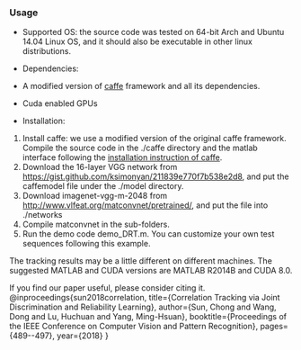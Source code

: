 ### Usage

* Supported OS: the source code was tested on 64-bit Arch and Ubuntu 14.04 Linux OS, and it should also be executable in other linux distributions.

* Dependencies: 
 * A modified version of [caffe](http://caffe.berkeleyvision.org/) framework and all its dependencies. 
 * Cuda enabled GPUs

* Installation: 
 1. Install caffe: we use a modified version of the original caffe framework. Compile the source code in the ./caffe directory and the matlab interface following the [installation instruction of caffe](http://caffe.berkeleyvision.org/installation.html).
 2. Download the 16-layer VGG network from https://gist.github.com/ksimonyan/211839e770f7b538e2d8, and put the caffemodel file under the ./model directory.
 3. Download imagenet-vgg-m-2048 from http://www.vlfeat.org/matconvnet/pretrained/, and put the file into ./networks
 4. Compile matconvnet in the sub-folders.
 5. Run the demo code demo_DRT.m. You can customize your own test sequences following this example.

The tracking results may be a little different on different machines. The suggested MATLAB and CUDA versions are MATLAB R2014B and CUDA 8.0. 

If you find our paper useful, please consider citing it.
@inproceedings{sun2018correlation,
  title={Correlation Tracking via Joint Discrimination and Reliability Learning},
  author={Sun, Chong and Wang, Dong and Lu, Huchuan and Yang, Ming-Hsuan},
  booktitle={Proceedings of the IEEE Conference on Computer Vision and Pattern Recognition},
  pages={489--497},
  year={2018}
}


